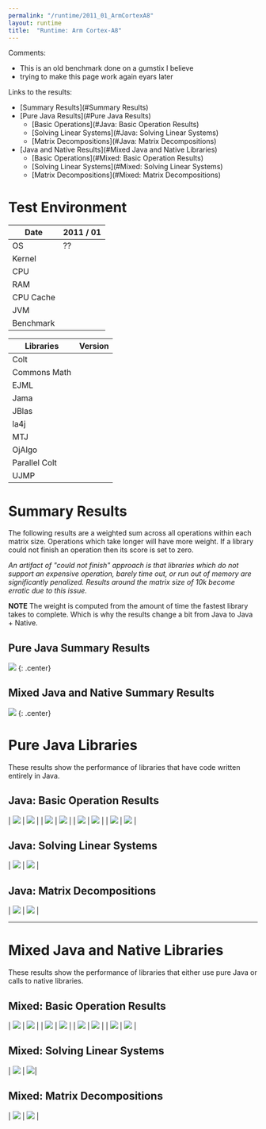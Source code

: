 ```yaml
---
permalink: "/runtime/2011_01_ArmCortexA8"
layout: runtime
title:  "Runtime: Arm Cortex-A8"
---
```


Comments:

* This is an old benchmark done on a gumstix I believe
* trying to make this page work again eyars later

Links to the results:

* [Summary Results](#Summary Results)
* [Pure Java Results](#Pure Java Results)
  * [Basic Operations](#Java: Basic Operation Results)
  * [Solving Linear Systems](#Java: Solving Linear Systems)
  * [Matrix Decompositions](#Java: Matrix Decompositions)
* [Java and Native Results](#Mixed Java and Native Libraries)
  * [Basic Operations](#Mixed: Basic Operation Results)
  * [Solving Linear Systems](#Mixed: Solving Linear Systems)
  * [Matrix Decompositions](#Mixed: Matrix Decompositions)

# Test Environment

| Date      | 2011 / 01 |
|-----------|-----------|
| OS        | ?? |
| Kernel    | |
| CPU       |  |
| RAM       | |
| CPU Cache | |
| JVM       |  |
| Benchmark |  |

| Libraries     | Version    |
|---------------|------------|
| Colt          |         |
| Commons Math  |        |
| EJML          |      |
| Jama          |       |
| JBlas         |       |
| la4j          |       |
| MTJ           |      |
| OjAlgo        |       | 
| Parallel Colt |       |
| UJMP          |       |


# <a name="Summary Results"/>Summary Results 

The following results are a weighted sum across all operations within each matrix size.  Operations which take longer will have more weight.  If a library could not finish an operation then its score is set to zero.  

_An artifact of "could not finish" approach is that libraries which do not support an expensive operation, barely time out, or run out of memory are significantly penalized.  Results around the matrix size of 10k become erratic due to this issue._

**__NOTE__** The weight is computed from the amount of time the fastest library takes to complete.  Which is why the results change a bit from Java to Java + Native.

## <a name="Pure Java Summary Results"/>Pure Java Summary Results

![]({{site.baseurl}}/runtime/2011_01_ArmCortexA8/summary.png)
{: .center}

## <a name="Mixed Java and Native Summary Results"/> Mixed Java and Native Summary Results 

![]({{site.baseurl}}/runtime/2011_01_ArmCortexA8/native/summary.png)
{: .center}

# <a name="Pure Java Results"/> Pure Java Libraries 

These results show the performance of libraries that have code written entirely in Java.

## <a name="Java: Basic Operation Results"/> Java: Basic Operation Results


| ![]({{site.baseurl}}/runtime/2011_01_ArmCortexA8/add.png) | ![]({{site.baseurl}}/runtime/2011_01_ArmCortexA8/scale.png) |
| ![]({{site.baseurl}}/runtime/2011_01_ArmCortexA8/mult.png) | ![]({{site.baseurl}}/runtime/2011_01_ArmCortexA8/multTransB.png) |
| ![]({{site.baseurl}}/runtime/2011_01_ArmCortexA8/det.png) | ![]({{site.baseurl}}/runtime/2011_01_ArmCortexA8/transpose.png) |
| ![]({{site.baseurl}}/runtime/2011_01_ArmCortexA8/invert.png) | ![]({{site.baseurl}}/runtime/2011_01_ArmCortexA8/invertSymmPosDef.png) |

## <a name = "Java: Solving Linear Systems"/>Java: Solving Linear Systems

| ![]({{site.baseurl}}/runtime/2011_01_ArmCortexA8/solveExact.png) | ![]({{site.baseurl}}/runtime/2011_01_ArmCortexA8/solveOver.png) |

## <a name = "Java: Matrix Decompositions"/>Java: Matrix Decompositions

| ![]({{site.baseurl}}/runtime/2011_01_ArmCortexA8/svd.png) | ![]({{site.baseurl}}/runtime/2011_01_ArmCortexA8/eigSymm.png) |

----

# <a name = "Mixed Java and Native Libraries"/> Mixed Java and Native Libraries

These results show the performance of libraries that either use pure Java or calls to native libraries.

## <a name = "Mixed: Basic Operation Results"/> Mixed: Basic Operation Results

| ![]({{site.baseurl}}/runtime/2011_01_ArmCortexA8/native/add.png) | ![]({{site.baseurl}}/runtime/2011_01_ArmCortexA8/native/scale.png) |
| ![]({{site.baseurl}}/runtime/2011_01_ArmCortexA8/native/mult.png) | ![]({{site.baseurl}}/runtime/2011_01_ArmCortexA8/native/multTransB.png) |
| ![]({{site.baseurl}}/runtime/2011_01_ArmCortexA8/native/det.png) | ![]({{site.baseurl}}/runtime/2011_01_ArmCortexA8/native/transpose.png) |
| ![]({{site.baseurl}}/runtime/2011_01_ArmCortexA8/native/invert.png) | ![]({{site.baseurl}}/runtime/2011_01_ArmCortexA8/native/invertSymmPosDef.png) |


## <a name = "Mixed: Solving Linear Systems"/> Mixed: Solving Linear Systems

| ![]({{site.baseurl}}/runtime/2011_01_ArmCortexA8/native/solveExact.png) | ![]({{site.baseurl}}/runtime/2011_01_ArmCortexA8/native/solveOver.png)|

## <a name = "Mixed: Matrix Decompositions"/> Mixed: Matrix Decompositions

| ![]({{site.baseurl}}/runtime/2011_01_ArmCortexA8/native/svd.png) | ![]({{site.baseurl}}/runtime/2011_01_ArmCortexA8/native/eigSymm.png) |
